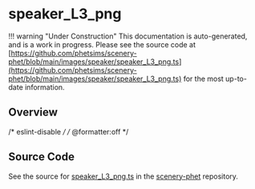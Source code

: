 # speaker_L3_png

!!! warning "Under Construction"
    This documentation is auto-generated, and is a work in progress. Please see the source code at
    [https://github.com/phetsims/scenery-phet/blob/main/images/speaker/speaker_L3_png.ts](https://github.com/phetsims/scenery-phet/blob/main/images/speaker/speaker_L3_png.ts) for the most up-to-date information.

## Overview

/* eslint-disable */
/* @formatter:off */



## Source Code

See the source for [speaker_L3_png.ts](https://github.com/phetsims/scenery-phet/blob/main/images/speaker/speaker_L3_png.ts) in the [scenery-phet](https://github.com/phetsims/scenery-phet) repository.
